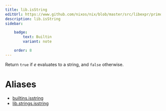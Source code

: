 ```yaml
---
title: lib.isString
editUrl: https://www.github.com/nixos/nix/blob/master/src/libexpr/primops.cc
description: lib.isString
sidebar:

    badge:
        text: Builtin
        variant: note

    order: 8
---
```


Return `true` if *e* evaluates to a string, and `false` otherwise.


# Aliases

- [builtins.isstring](/nix-doc-comments/reference/builtins/builtins-isstring)
- [lib.strings.isstring](/nix-doc-comments/reference/lib/strings/lib-strings-isstring)


